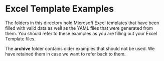 Excel Template Examples
=======================
The folders in this directory hold Microsoft Excel templates that have been filled with valid data as well as the YAML files that were generated from them.  You should refer to these examples as you are filling out your Excel Template files.

The **archive** folder contains older examples that should not be used.  We have retained them in case we want to refer back to them.

